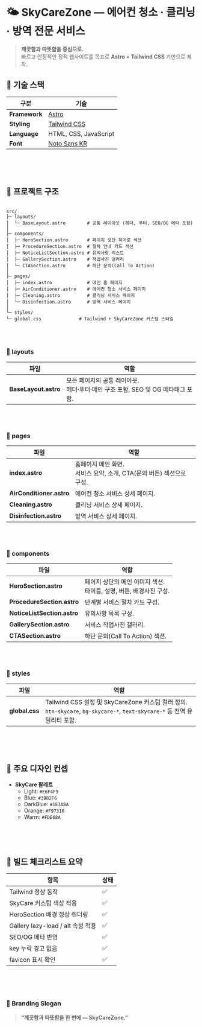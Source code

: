 # 🌤️ SkyCareZone — 에어컨 청소 · 클리닝 · 방역 전문 서비스

> **깨끗함과 따뜻함을 중심으로.**  
> 빠르고 안정적인 정적 웹사이트를 목표로 **Astro + Tailwind CSS** 기반으로 제작.



## 🚀 기술 스택

| 구분 | 기술 |
|------|------|
| **Framework** | [Astro](https://astro.build/)
| **Styling** | [Tailwind CSS](https://tailwindcss.com/)
| **Language** | HTML, CSS, JavaScript |
| **Font** | [Noto Sans KR](https://fonts.google.com/specimen/Noto+Sans+KR)

<br><br><br>

## 🧱 프로젝트 구조

```

src/
├─ layouts/
│  └─ BaseLayout.astro        # 공통 레이아웃 (헤더, 푸터, SEO/OG 메타 포함)
│
├─ components/
│  ├─ HeroSection.astro       # 페이지 상단 히어로 섹션
│  ├─ ProcedureSection.astro  # 절차 안내 카드 섹션
│  ├─ NoticeListSection.astro # 유의사항 리스트
│  ├─ GallerySection.astro    # 작업사진 갤러리
│  └─ CTASection.astro        # 하단 문의(Call To Action)
│
├─ pages/
│  ├─ index.astro             # 메인 홈 페이지
│  ├─ AirConditioner.astro    # 에어컨 청소 서비스 페이지
│  ├─ Cleaning.astro          # 클리닝 서비스 페이지
│  └─ Disinfection.astro      # 방역 서비스 페이지
│
└─ styles/
└─ global.css              # Tailwind + SkyCareZone 커스텀 스타일

```

<br><br>

### 📁 layouts

| 파일 | 역할 |
|------|------|
| **BaseLayout.astro** | 모든 페이지의 공통 레이아웃.<br>헤더·푸터·메인 구조 포함, SEO 및 OG 메타태그 포함. |

<br><br>

### 📄 pages

| 파일 | 역할 |
|------|------|
| **index.astro** | 홈페이지 메인 화면.<br>서비스 요약, 소개, CTA(문의 버튼) 섹션으로 구성. |
| **AirConditioner.astro** | 에어컨 청소 서비스 상세 페이지. |
| **Cleaning.astro** | 클리닝 서비스 상세 페이지. |
| **Disinfection.astro** | 방역 서비스 상세 페이지. |

<br><br>

### 🧩 components

| 파일 | 역할 |
|------|------|
| **HeroSection.astro** | 페이지 상단의 메인 이미지 섹션.<br>타이틀, 설명, 버튼, 배경사진 구성. |
| **ProcedureSection.astro** | 단계별 서비스 절차 카드 구성. |
| **NoticeListSection.astro** | 유의사항 목록 구성. |
| **GallerySection.astro** | 서비스 작업사진 갤러리. |
| **CTASection.astro** | 하단 문의(Call To Action) 섹션. |

<br><br>

### 🎨 styles

| 파일 | 역할 |
|------|------|
| **global.css** | Tailwind CSS 설정 및 SkyCareZone 커스텀 컬러 정의.<br>`btn-skycare`, `bg-skycare-*`, `text-skycare-*` 등 전역 유틸리티 포함. |

<br><br><br>

## 🎨 주요 디자인 컨셉

- **SkyCare 팔레트**
  - Light: `#E6F4F9`
  - Blue: `#3B82F6`
  - DarkBlue: `#1E3A8A`
  - Orange: `#F97316`
  - Warm: `#FDE68A`

<br><br><br>

## 🧾 빌드 체크리스트 요약

| 항목                            | 상태 |
| ----------------------------- | -- |
| Tailwind 정상 동작                | ✅  |
| SkyCare 커스텀 색상 적용             | ✅  |
| HeroSection 배경 정상 렌더링         | ✅  |
| Gallery lazy-load / alt 속성 적용 | ✅  |
| SEO/OG 메타 반영                  | ✅  |
| key 누락 경고 없음                  | ✅  |
| favicon 표시 확인                 | ✅  |

<br><br><br>

### 🧡 Branding Slogan

> **“깨끗함과 따뜻함을 한 번에 — SkyCareZone.”**
